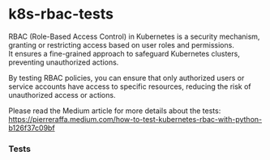 # k8s-rbac-tests

RBAC (Role-Based Access Control) in Kubernetes is a security mechanism, granting or restricting access based on user roles and permissions.  
It ensures a fine-grained approach to safeguard Kubernetes clusters, preventing unauthorized actions.

By testing RBAC policies, you can ensure that only authorized users or service accounts have access to specific resources, reducing the risk of unauthorized access or actions.

Please read the Medium article for more details about the tests:
https://pierreraffa.medium.com/how-to-test-kubernetes-rbac-with-python-b126f37c09bf

### Tests

